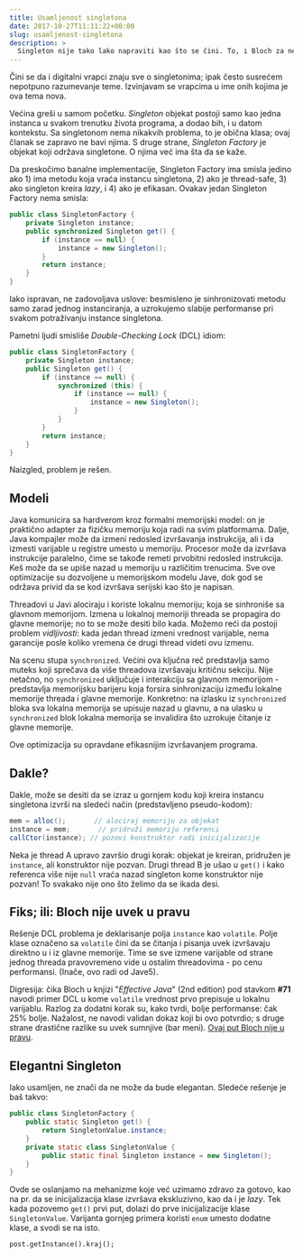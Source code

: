 ```yaml
---
title: Usamljenost singletona
date: 2017-10-27T11:11:22+00:00
slug: usamljenost-singletona
description: >
  Singleton nije tako lako napraviti kao što se čini. To, i Bloch za nešto nije u pravu.
---
```


Čini se da i digitalni vrapci znaju sve o singletonima; ipak često susrećem nepotpuno razumevanje teme. Izvinjavam se vrapcima u ime onih kojima je ova tema nova.

Većina greši u samom početku. _Singleton_ objekat postoji samo kao jedna instanca u svakom trenutku života programa, a dodao bih, i u datom kontekstu. Sa singletonom nema nikakvih problema, to je obična klasa; ovaj članak se zapravo ne bavi njima. S druge strane, _Singleton Factory_ je objekat koji održava singletone. O njima već ima šta da se kaže.

Da preskočimo banalne implementacije, Singleton Factory ima smisla jedino ako 1) ima metodu koja vraća instancu singletona, 2) ako je thread-safe, 3) ako singleton kreira _lazy_, i 4) ako je efikasan. Ovakav jedan Singleton Factory nema smisla:

```java
public class SingletonFactory {
	private Singleton instance;
	public synchronized Singleton get() {
		if (instance == null) {
			instance = new Singleton();
		}
		return instance;
	}
}
```

Iako ispravan, ne zadovoljava uslove: besmisleno je sinhronizovati metodu samo zarad jednog instanciranja, a uzrokujemo slabije performanse pri svakom potraživanju instance singletona.

Pametni ljudi smisliše _Double-Checking Lock_ (DCL) idiom:

```java
public class SingletonFactory {
	private Singleton instance;
	public Singleton get() {
		if (instance == null) {
			synchronized (this) {
				if (instance == null) {
					instance = new Singleton();
				}
			}
		}
		return instance;
	}
}
```

Naizgled, problem je rešen.

## Modeli

Java komunicira sa hardverom kroz formalni memorijski model: on je praktično adapter za fizičku memoriju koja radi na svim platformama. Dalje, Java kompajler može da izmeni redosled izvršavanja instrukcija, ali i da izmesti varijable u registre umesto u memoriju. Procesor može da izvršava instrukcije paralelno, čime se takođe remeti prvobitni redosled instrukcija. Keš može da se upiše nazad u memoriju u različitim trenucima. Sve ove optimizacije su dozvoljene u memorijskom modelu Jave, dok god se održava privid da se kod izvršava serijski kao što je napisan.

Threadovi u Javi alociraju i koriste lokalnu memoriju; koja se sinhroniše sa glavnom memorijom. Izmena u lokalnoj memoriji threada se propagira do glavne memorije; no to se može desiti bilo kada. Možemo reći da postoji problem _vidljivosti_: kada jedan thread izmeni vrednost varijable, nema garancije posle koliko vremena će drugi thread videti ovu izmenu.

Na scenu stupa `synchronized`. Većini ova ključna reč predstavlja samo muteks koji sprečava da više threadova izvršavaju kritičnu sekciju. Nije netačno, no `synchronized` uključuje i interakciju sa glavnom memorijom - predstavlja memorijsku barijeru koja forsira sinhronizaciju između lokalne memorije threada i glavne memorije. Konkretno: na izlasku iz `synchronized` bloka sva lokalna memorija se upisuje nazad u glavnu, a na ulasku u `synchronized` blok lokalna memorija se invalidira što uzrokuje čitanje iz glavne memorije.

Ove optimizacija su opravdane efikasnijim izvršavanjem programa.

## Dakle?

Dakle, može se desiti da se izraz u gornjem kodu koji kreira instancu singletona izvrši na sledeći način (predstavljeno pseudo-kodom):

```java
mem = alloc();       // alociraj memoriju za objekat
instance = mem;		  // pridruži memoriju referenci
callCtor(instance);	// pozovi konstruktor radi inicijalizacije
```

Neka je thread A upravo završio drugi korak: objekat je kreiran, pridružen je `instance`, ali konstruktor nije pozvan. Drugi thread B je ušao u `get()` i kako referenca više nije `null` vraća nazad singleton kome konstruktor nije pozvan! To svakako nije ono što želimo da se ikada desi.

## Fiks; ili: Bloch nije uvek u pravu

Rešenje DCL problema je deklarisanje polja `instance` kao `volatile`. Polje klase označeno sa `volatile` čini da se čitanja i pisanja uvek izvršavaju direktno u i iz glavne memorije. Time se sve izmene varijable od strane jednog threada pravovremeno vide u ostalim threadovima - po cenu performansi. (Inače, ovo radi od Jave5).

Digresija: čika Bloch u knjizi "_Effective Java_" (2nd edition) pod stavkom **#71** navodi primer DCL u kome `volatile` vrednost prvo prepisuje u lokalnu varijablu. Razlog za dodatni korak su, kako tvrdi, bolje performanse: čak 25% bolje. Nažalost, ne navodi validan dokaz koji bi ovo potvrdio; s druge strane drastične razlike su uvek sumnjive (bar meni). [Ovaj put Bloch nije u pravu](https://github.com/igr/java-benchmarks/blob/master/src/main/java/com/oblac/jmh/lang/Item71Benchmark.java).

## Elegantni Singleton

Iako usamljen, ne znači da ne može da bude elegantan. Sledeće rešenje je baš takvo:

```java
public class SingletonFactory {
	public static Singleton get() {
		return SingletonValue.instance;
	}
	private static class SingletonValue {
		public static final Singleton instance = new Singleton();
	}
}
```

Ovde se oslanjamo na mehanizme koje već uzimamo zdravo za gotovo, kao na pr. da se inicijalizacija klase izvršava ekskluzivno, kao da i je _lazy_. Tek kada pozovemo `get()` prvi put, dolazi do prve inicijalizacije klase `SingletonValue`. Varijanta gornjeg primera koristi `enum` umesto dodatne klase, a svodi se na isto.

`post.getInstance().kraj();`
